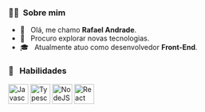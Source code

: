  <h3> 🙋‍♂️ &nbsp;Sobre mim </h3>

- 👋 &nbsp; Olá, me chamo **Rafael Andrade**.
- 🤔 &nbsp; Procuro explorar novas tecnologias.
- 🎓 &nbsp; Atualmente atuo como desenvolvedor **Front-End**.

<h3> 🚀 &nbsp; Habilidades </h3>
<a>
  <img src="https://skillicons.dev/icons?i=js" alt="Javascript" width="40" height="40"/>
  <img src="https://skillicons.dev/icons?i=ts" alt="Typescript" width="40" height="40"/>
  <img src="https://skillicons.dev/icons?i=nodejs" alt="NodeJS" width="40" height="40"/>
  <img src="https://skillicons.dev/icons?i=react" alt="React" width="40" height="40"/>
</a>
